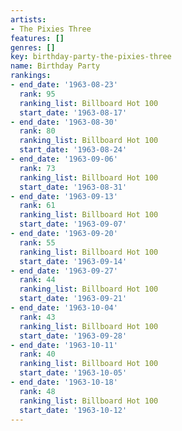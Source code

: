 ```yaml
---
artists:
- The Pixies Three
features: []
genres: []
key: birthday-party-the-pixies-three
name: Birthday Party
rankings:
- end_date: '1963-08-23'
  rank: 95
  ranking_list: Billboard Hot 100
  start_date: '1963-08-17'
- end_date: '1963-08-30'
  rank: 80
  ranking_list: Billboard Hot 100
  start_date: '1963-08-24'
- end_date: '1963-09-06'
  rank: 73
  ranking_list: Billboard Hot 100
  start_date: '1963-08-31'
- end_date: '1963-09-13'
  rank: 61
  ranking_list: Billboard Hot 100
  start_date: '1963-09-07'
- end_date: '1963-09-20'
  rank: 55
  ranking_list: Billboard Hot 100
  start_date: '1963-09-14'
- end_date: '1963-09-27'
  rank: 44
  ranking_list: Billboard Hot 100
  start_date: '1963-09-21'
- end_date: '1963-10-04'
  rank: 43
  ranking_list: Billboard Hot 100
  start_date: '1963-09-28'
- end_date: '1963-10-11'
  rank: 40
  ranking_list: Billboard Hot 100
  start_date: '1963-10-05'
- end_date: '1963-10-18'
  rank: 48
  ranking_list: Billboard Hot 100
  start_date: '1963-10-12'
---
```



